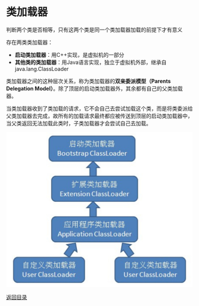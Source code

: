# 类加载器
判断两个类是否相等，只有这两个类是同一个类加载器加载的前提下才有意义
    
存在两类类加载器：
* **启动类加载器**：用C++实现，是虚拟机的一部分
* **其他类的类加载器**：用Java语言实现，独立于虚拟机外部，继承自java.lang.ClassLoader

类加载器之间的这种层次关系，称为类加载器的**双亲委派模型（Parents Delegation Model）**。除了顶层的启动类加载器外，其余都有自己的父类加载器。

当类加载器收到了类加载的请求，它不会自己去尝试加载这个类，而是将类委派给父类加载器去完成，故所有的加载请求最终都应被传送到顶层的启动类加载器中，当父类返回无法加载此类时，子类加载器才会尝试自己去加载。

![](./img/class_loader_1.png)

[返回目录](../CONTENTS.md)